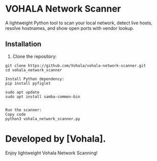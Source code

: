 # VOHALA Network Scanner

A lightweight Python tool to scan your local network, detect live hosts, resolve hostnames, and show open ports with vendor lookup.

## Installation

1. Clone the repository:
```
git clone https://github.com/Vohala/vohala-network-scanner.git
cd vohala_network_scanner

Install Python dependency:
pip install pyfiglet

sudo apt update
sudo apt install samba-common-bin


Run the scanner:
Copy code
python3 vohala_network_scanner.py
```
# Developed by [Vohala].
Enjoy lightweight Vohala Network Scanning!
